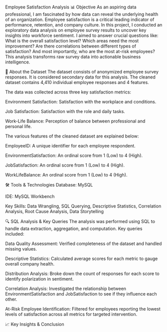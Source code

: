 Employee Satisfaction Analysis
📊 Objective
As an aspiring data professional, I am fascinated by how data can reveal the underlying health of an organization. Employee satisfaction is a critical leading indicator of performance, retention, and company culture. In this project, I conducted an exploratory data analysis on employee survey results to uncover key insights into workforce sentiment. I aimed to answer crucial questions like: What is the overall satisfaction level? Which areas need the most improvement? Are there correlations between different types of satisfaction? And most importantly, who are the most at-risk employees? This analysis transforms raw survey data into actionable business intelligence.

📁 About the Dataset
The dataset consists of anonymized employee survey responses. It is considered secondary data for this analysis. The cleaned dataset contains 4,410 individual employee responses and 4 features.

The data was collected across three key satisfaction metrics:

Environment Satisfaction: Satisfaction with the workplace and conditions.

Job Satisfaction: Satisfaction with the role and daily tasks.

Work-Life Balance: Perception of balance between professional and personal life.

The various features of the cleaned dataset are explained below:

EmployeeID: A unique identifier for each employee respondent.

EnvironmentSatisfaction: An ordinal score from 1 (Low) to 4 (High).

JobSatisfaction: An ordinal score from 1 (Low) to 4 (High).

WorkLifeBalance: An ordinal score from 1 (Low) to 4 (High).

🛠️ Tools & Technologies
Database: MySQL

IDE: MySQL Workbench

Key Skills: Data Wrangling, SQL Querying, Descriptive Statistics, Correlation Analysis, Root Cause Analysis, Data Storytelling

🔍 SQL Analysis & Key Queries
The analysis was performed using SQL to handle data extraction, aggregation, and computation. Key queries included:

Data Quality Assessment: Verified completeness of the dataset and handled missing values.

Descriptive Statistics: Calculated average scores for each metric to gauge overall company health.

Distribution Analysis: Broke down the count of responses for each score to identify polarization in sentiment.

Correlation Analysis: Investigated the relationship between EnvironmentSatisfaction and JobSatisfaction to see if they influence each other.

At-Risk Employee Identification: Filtered for employees reporting the lowest levels of satisfaction across all metrics for targeted intervention.

📈 Key Insights & Conclusion
